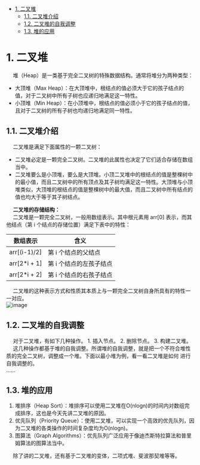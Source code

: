 <!-- TOC -->

- [1. 二叉堆](#1-二叉堆)
    - [1.1. 二叉堆介绍](#11-二叉堆介绍)
    - [1.2. 二叉堆的自我调整](#12-二叉堆的自我调整)
    - [1.3. 堆的应用](#13-堆的应用)

<!-- /TOC -->

# 1. 二叉堆  
<!-- 

https://mp.weixin.qq.com/s?__biz=MzA4NDE4MzY2MA==&mid=2647523614&idx=1&sn=cf4ee3f0d66a1a7878b655351709ff95&scene=21#wechat_redirect
-->

&emsp; 堆（Heap）是一类基于完全二叉树的特殊数据结构。通常将堆分为两种类型：  

* 大顶堆（Max Heap）：在大顶堆中，根结点的值必须大于它的孩子结点的值，对于二叉树中所有子树也应递归地满足这一特性。  
* 小顶堆（Min Heap）：在小顶堆中，根结点的值必须小于它的孩子结点的值，且对于二叉树的所有子树也均递归地满足同一特性。  

## 1.1. 二叉堆介绍
&emsp; 二叉堆是满足下面属性的一颗二叉树：  

* 二叉堆必定是一颗完全二叉树。二叉堆的此属性也决定了它们适合存储在数组当中。  
* 二叉堆要么是小顶堆，要么是大顶堆。小顶二叉堆中的根结点的值是整棵树中的最小值，而且二叉树中的所有顶点及其子树均满足这一特性。大顶堆与小顶堆类似，大顶堆的根结点的值是整棵树中的最大值，而且二叉树中所有结点的值也均大于等于其子树结点。  

&emsp; **二叉堆的存储结构：**  
&emsp; 二叉堆是一颗完全二叉树，一般用数组表示。其中根元素用 arr[0] 表示，而其他结点（第 i 个结点的存储位置）满足下表中的特性：   

|数组表示|含义|
|---|---|
|arr[(i-1)/2]|第 i 个结点的父结点|
|arr[2*i + 1]|第 i 个结点的左孩子结点|
|arr[2*i + 2]|第 i 个结点的右孩子结点|

&emsp; 二叉堆的这种表示方式和性质其本质上与一颗完全二叉树自身所具有的特性一一对应。  
![image](https://gitee.com/wt1814/pic-host/raw/master/images/java/function/function-30.png)  

## 1.2. 二叉堆的自我调整  
&emsp; 对于二叉堆，有如下几种操作。 1. 插入节点。 2. 删除节点。 3. 构建二叉堆。  
&emsp; 这几种操作都基于堆的自我调整。所谓堆的自我调整，就是把一个不符合堆性 质的完全二叉树，调整成一个堆。下面以最小堆为例，看一看二叉堆是如何 进行自我调整的。  
......

## 1.3. 堆的应用  
1. 堆排序（Heap Sort）：堆排序可以使用二叉堆在O(nlogn)的时间内对数组完成排序，这也是今天先讲二叉堆的原因。  
2. 优先队列（Priority Queue）：使用二叉堆，可以实现一个高效的优先队列，因为二叉堆的各类操作的时间复杂度均为O(nlogn)。  
3. 图算法（Graph Algorithms）：优先队列广泛应用于像迪杰斯特拉算法和普里姆算法的图算法当中。  

&emsp; 除了讲的二叉堆，还有基于二叉堆的变体，二项式堆、斐波那契堆等等。  